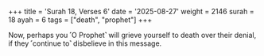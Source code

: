 +++
title = 'Surah 18, Verses 6'
date = '2025-08-27'
weight = 2146
surah = 18
ayah = 6
tags = ["death", "prophet"]
+++

Now, perhaps you ˹O Prophet˺ will grieve yourself to death over their denial, if they ˹continue to˺ disbelieve in this message.